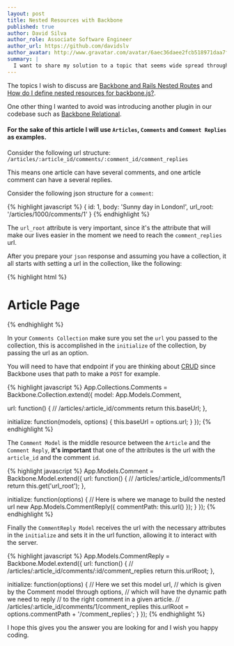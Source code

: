 ```yaml
---
layout: post
title: Nested Resources with Backbone
published: true
author: David Silva
author_role: Associate Software Engineer
author_url: https://github.com/davidslv
author_avatar: http://www.gravatar.com/avatar/6aec36daee2fcb518971daa7f2e0f544.png
summary: |
  I want to share my solution to a topic that seems wide spread throughout the Internet without using any third party plugin to achieve it on Backbone, and for that I will use a 3 level nested resource as an example, giving you the necessary insight to make you fearless in this subject.
---
```



The topics I wish to discuss are [Backbone and Rails Nested Routes](http://stackoverflow.com/questions/8332249/backbone-and-rails-nested-routes) and [How do I define nested resources for backbone.js?](http://stackoverflow.com/questions/6838241/how-do-i-define-nested-resources-for-backbone-js).

One other thing I wanted to avoid was introducing another plugin in our codebase such as [Backbone Relational](http://backbonerelational.org/).

#### For the sake of this article I will use `Articles`, `Comments` and `Comment Replies` as examples.

Consider the following url structure: `/articles/:article_id/comments/:comment_id/comment_replies`

This means one article can have several comments, and one article comment can have a several replies.

Consider the following json structure for a `comment`:

{% highlight javascript %}
{
  id: 1,
  body: 'Sunny day in London!',
  url_root: '/articles/1000/comments/1'
}
{% endhighlight %}

The `url_root` attribute is very important, since it's the attribute that will make our lives easier in the moment we need to reach the `comment_replies` url.

After you prepare your `json` response and assuming you have a collection, it all starts with setting a url in the collection, like the following:

{% highlight html %}
<h1>Article Page</h1>

<script type="text/javascript">
  // The url param is the one responsible to make
  // all the rest work, this is where everything begins
  var comments = new App.Collections.Comments({ url: '#{ article_comments_path(@article) }'});
</script>
{% endhighlight %}

In your `Comments Collection` make sure you set the `url` you passed to the collection,
this is accomplished in the `initialize` of the collection, by passing the url as an option.

You will need to have that endpoint if you are thinking about [CRUD](http://en.wikipedia.org/wiki/Create,_read,_update_and_delete) since Backbone uses that path to make a `POST` for example.


{% highlight javascript %}
App.Collections.Comments = Backbone.Collection.extend({
  model: App.Models.Comment,

  url: function() {
    // /articles/:article_id/comments
    return this.baseUrl;
  },

  initialize: function(models, options) {
    this.baseUrl = options.url;
  }
});
{% endhighlight %}


The `Comment Model` is the middle resource between the `Article` and the `Comment Reply`, **it's important** that one of the attributes is the url with the `article_id` and the comment `id`.


{% highlight javascript %}
App.Models.Comment = Backbone.Model.extend({
  url: function() {
    // /articles/:article_id/comments/1
    return this.get('url_root');
  },

  initialize: function(options) {
    // Here is where we manage to build the nested url
    new App.Models.CommentReply({
      commentPath: this.url()
    });
  }
});
{% endhighlight %}


Finally the `CommentReply Model` receives the url with the necessary attributes in the `initialize` and sets it in the url function, allowing it to interact with the server.


{% highlight javascript %}
App.Models.CommentReply = Backbone.Model.extend({
  url: function() {
    // /articles/:article_id/comments/:id/comment_replies
    return this.urlRoot;
  },

  initialize: function(options) {
    // Here we set this model url,
    // which is given by the Comment model through options,
    // which will have the dynamic path we need to reply
    // to the right comment in a given article.
    // /articles/:article_id/comments/1/comment_replies
    this.urlRoot = options.commentPath + '/comment_replies';
  }
});
{% endhighlight %}


I hope this gives you the answer you are looking for and I wish you happy coding.
